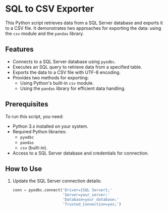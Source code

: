 # SQL to CSV Exporter

This Python script retrieves data from a SQL Server database and exports it to a CSV file. It demonstrates two approaches for exporting the data: using the `csv` module and the `pandas` library.

## Features
- Connects to a SQL Server database using `pyodbc`.
- Executes an SQL query to retrieve data from a specified table.
- Exports the data to a CSV file with UTF-8 encoding.
- Provides two methods for exporting:
  - Using Python's built-in `csv` module.
  - Using the `pandas` library for efficient data handling.

## Prerequisites
To run this script, you need:
- Python 3.x installed on your system.
- Required Python libraries:
  - `pyodbc`
  - `pandas`
  - `csv` (built-in).
- Access to a SQL Server database and credentials for connection.

## How to Use
1. Update the SQL Server connection details:
   ```python
   conn = pyodbc.connect('Driver={SQL Server};'
                         'Server=your_server;'
                         'Database=your_database;'
                         'Trusted_Connection=yes;')
